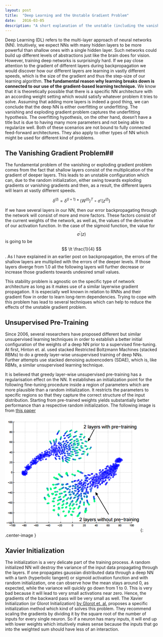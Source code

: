 ```yaml
---
layout: post
title:  "Deep Learning and the Unstable Gradient Problem"
date:   2016-03-05
description: "A short explanation of the unstable (including the vanishing) gradient problem."
---
```

Deep Learning (DL) refers to the multi-layer approach of neural networks (NN). Intuitively, we expect NNs with many hidden layers to be more powerful than shallow ones with a single hidden layer. Such networks could build up different levels of abstractions just like the brain does for vision. However, training deep networks is surprisingly hard. If we pay close attention to the gradient of different layers during backpropagation we would discover how our different layers are learning in vastly different speeds, which is the size of the gradient and thus the step-size of our learning algorithm. __The fundamental reason why learning breaks down is connected to our use of the gradient-based learning technique.__ We know that it is theoretically possible that there is a specific NN architecture with an according weight setting which would satisfy whatever problem it tries to solve. Assuming that adding more layers is indeed a good thing, we can conclude that the deep NN is either overfitting or underfitting. The vanishing and exploding gradient problem captures the underfitting hypothesis. The overfitting hypothesis, on the other hand, doesn’t have a title but is due to having many more parameters and not being able to regularize well. Both of these scenarios are not bound to fully connected feed-forward architectures. They also apply to other types of NN which might be used for different kind of problems.

## The Vanishing Gradient Problem##
The fundamental problem of the vanishing or exploding gradient problem comes from the fact that shallow layers consist of the multiplication of the gradient of deeper layers. This leads to an unstable configuration which can, due to the random initialization, either swing towards exploding gradients or vanishing gradients and then, as a result, the different layers will learn at vastly different speeds.  

$$
\delta^{(l)} = \delta^{(l+1)} * (W^{(l)})^T \circ \sigma'(z^{(l)}) 
$$

If we have several layers in our NN, then our error backpropagating through the network will consist of more and more factors. These factors consist of the current weights of the network, as well as, the values of the derivative of our activation function. In the case of the sigmoid function, the value for $$\sigma ^\prime (z)$$ is going to be $$ \lt \frac{1}{4} $$. As I have explained in an earlier post on backpropagation, the errors of the shallow layers are multiplied with the errors of the deeper levels. If those layers diverge from 1.0 all the following layers will further decrease or increase those gradients towards undesired small values.

This stability problem is agnostic on the specific type of network architecture as long as it makes use of a similar layerwise gradient propagation. It is especially well known in relation to RNNs and their gradient flow in order to learn long-term dependencies. Trying to cope with this problem has lead to several techniques which can help to reduce the effects of the unstable gradient problem. 

## Unsupervised Pre-Training ##
Since 2006, several researchers have proposed different but similar unsupervised learning techniques in order to establish a better initial configuration of the weights of a deep NN prior to a supervised fine-tuning. At first, Hinton et. al. used stacked Restricted Boltzmann Machines (stacked RBMs) to do a greedy layer-wise unsupervised training of deep NNs. Further attempts use stacked denoising autoencoders (SDAE), which is, like RBMs, a similar unsupervised learning technique.

It is believed that greedy layer-wise unsupervised pre-training has a regularisation effect on the NN. It establishes an initialization point for the following fine-tuning procedure inside a region of parameters which are more plausible than a random initialization. It restricts the parameters to specific regions so that they capture the correct structure of the input distribution. Starting from pre-trained weights yields substantially better performance than a respective random initialization. The following image is from [this paper](http://www.stat.cmu.edu/~ryantibs/journalclub/deep.pdf)

![A visualisation of the effects of unsupervised pre-training.](/images/unsupervised_pre-training.png){: .center-image }

## Xavier Initialization ##
The initialization is a very delicate part of the training process. A random initialized NN will destroy the variance of the input data propagating through the layers. If one propagates gaussian distributed data through a deep NN with a tanh (hyperbolic tangent) or sigmoid activation function and with random initialization, one can observe how the mean stays around 0, as expected, while the variance will quickly go down from 1 to 0. This is very bad because it will lead to very small activations near zero. Hence, the gradients of the backward pass will be very small as well. The Xavier Initialization (or Glorot Initialization) [by Glorot et. al.](http://jmlr.org/proceedings/papers/v9/glorot10a/glorot10a.pdf) proposes a specific initialization method which kind of solves this problem. They recommend scaling the gradients by dividing it by the square root of the number of inputs for every single neuron. So if a neuron has many inputs, it will end up with lower weights which intuitively makes sense because the inputs that go into the weighted sum should have less of an interaction.



